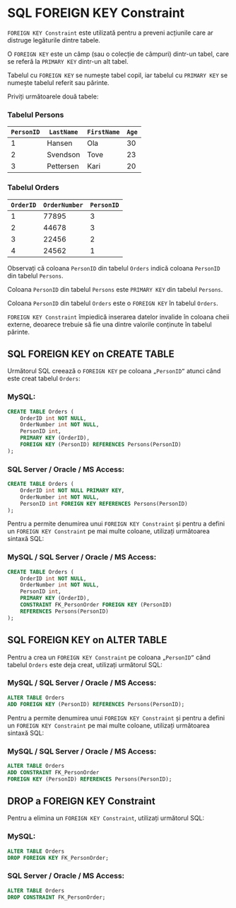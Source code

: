 # SQL FOREIGN KEY Constraint

`FOREIGN KEY Constraint` este utilizată pentru a preveni acțiunile care ar distruge legăturile dintre tabele.

O `FOREIGN KEY` este un câmp (sau o colecție de câmpuri) dintr-un tabel, care se referă la `PRIMARY KEY` dintr-un alt tabel.

Tabelul cu `FOREIGN KEY` se numește tabel copil, iar tabelul cu `PRIMARY KEY` se numește tabelul referit sau părinte.

Priviți următoarele două tabele:

### Tabelul Persons

| `PersonID` | `LastName`  | `FirstName` | `Age` |
|----------|-----------|-----------|-----|
| 1        | Hansen    | Ola       | 30  |
| 2        | Svendson  | Tove      | 23  |
| 3        | Pettersen | Kari      | 20  |


### Tabelul Orders

| `OrderID` | `OrderNumber` | `PersonID` |
|---------|-------------|----------|
| 1       | 77895       | 3        |
| 2       | 44678       | 3        |
| 3       | 22456       | 2        |
| 4       | 24562       | 1        |


Observați că coloana `PersonID` din tabelul `Orders` indică coloana `PersonID` din tabelul `Persons`.

Coloana `PersonID` din tabelul `Persons` este `PRIMARY KEY` din tabelul `Persons`.

Coloana `PersonID` din tabelul `Orders` este o `FOREIGN KEY` în tabelul `Orders`.

`FOREIGN KEY Constraint` împiedică inserarea datelor invalide în coloana cheii externe, deoarece trebuie să fie una dintre valorile conținute în tabelul părinte.

## SQL FOREIGN KEY on CREATE TABLE

Următorul SQL creează o `FOREIGN KEY` pe coloana `„PersonID”` atunci când este creat tabelul `Orders`:

### MySQL:

```sql
CREATE TABLE Orders (
    OrderID int NOT NULL,
    OrderNumber int NOT NULL,
    PersonID int,
    PRIMARY KEY (OrderID),
    FOREIGN KEY (PersonID) REFERENCES Persons(PersonID)
);
```

### SQL Server / Oracle / MS Access:

```sql
CREATE TABLE Orders (
    OrderID int NOT NULL PRIMARY KEY,
    OrderNumber int NOT NULL,
    PersonID int FOREIGN KEY REFERENCES Persons(PersonID)
);
```

Pentru a permite denumirea unui `FOREIGN KEY Constraint` și pentru a defini un `FOREIGN KEY Constraint` pe mai multe coloane, utilizați următoarea sintaxă SQL:


### MySQL / SQL Server / Oracle / MS Access:

```sql
CREATE TABLE Orders (
    OrderID int NOT NULL,
    OrderNumber int NOT NULL,
    PersonID int,
    PRIMARY KEY (OrderID),
    CONSTRAINT FK_PersonOrder FOREIGN KEY (PersonID)
    REFERENCES Persons(PersonID)
);
```

## SQL FOREIGN KEY on ALTER TABLE

Pentru a crea un `FOREIGN KEY Constraint` pe coloana `„PersonID”` când tabelul `Orders` este deja creat, utilizați următorul SQL:

### MySQL / SQL Server / Oracle / MS Access:

```sql
ALTER TABLE Orders
ADD FOREIGN KEY (PersonID) REFERENCES Persons(PersonID);
```

Pentru a permite denumirea unui `FOREIGN KEY Constraint` și pentru a defini un `FOREIGN KEY Constraint` pe mai multe coloane, utilizați următoarea sintaxă SQL:

### MySQL / SQL Server / Oracle / MS Access:

```sql
ALTER TABLE Orders
ADD CONSTRAINT FK_PersonOrder
FOREIGN KEY (PersonID) REFERENCES Persons(PersonID);
```
## DROP a FOREIGN KEY Constraint
Pentru a elimina un `FOREIGN KEY Constraint`, utilizați următorul SQL:

### MySQL:

```sql
ALTER TABLE Orders
DROP FOREIGN KEY FK_PersonOrder;
```

### SQL Server / Oracle / MS Access:

```sql
ALTER TABLE Orders
DROP CONSTRAINT FK_PersonOrder;
```

